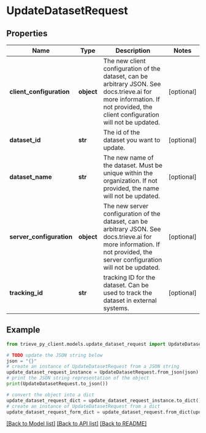 # UpdateDatasetRequest


## Properties

Name | Type | Description | Notes
------------ | ------------- | ------------- | -------------
**client_configuration** | **object** | The new client configuration of the dataset, can be arbitrary JSON. See docs.trieve.ai for more information. If not provided, the client configuration will not be updated. | [optional] 
**dataset_id** | **str** | The id of the dataset you want to update. | [optional] 
**dataset_name** | **str** | The new name of the dataset. Must be unique within the organization. If not provided, the name will not be updated. | [optional] 
**server_configuration** | **object** | The new server configuration of the dataset, can be arbitrary JSON. See docs.trieve.ai for more information. If not provided, the server configuration will not be updated. | [optional] 
**tracking_id** | **str** | tracking ID for the dataset. Can be used to track the dataset in external systems. | [optional] 

## Example

```python
from trieve_py_client.models.update_dataset_request import UpdateDatasetRequest

# TODO update the JSON string below
json = "{}"
# create an instance of UpdateDatasetRequest from a JSON string
update_dataset_request_instance = UpdateDatasetRequest.from_json(json)
# print the JSON string representation of the object
print(UpdateDatasetRequest.to_json())

# convert the object into a dict
update_dataset_request_dict = update_dataset_request_instance.to_dict()
# create an instance of UpdateDatasetRequest from a dict
update_dataset_request_form_dict = update_dataset_request.from_dict(update_dataset_request_dict)
```
[[Back to Model list]](../README.md#documentation-for-models) [[Back to API list]](../README.md#documentation-for-api-endpoints) [[Back to README]](../README.md)


